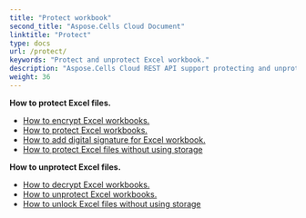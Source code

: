 ```yaml
---
title: "Protect workbook"
second_title: "Aspose.Cells Cloud Document"
linktitle: "Protect"
type: docs
url: /protect/
keywords: "Protect and unprotect Excel workbook."
description: "Aspose.Cells Cloud REST API support protecting and unprotecting Excel workbook. SDK support kinds of development languages. They include Android, C#, Go, Java, NodeJS, Perl, PHP, Python, Ruby, and swift."
weight: 36
---
```





**How to protect Excel files.**

- [How to encrypt Excel workbooks.](/cells/workbook/encrypt/)
- [How to protect Excel workbooks.](/cells/workbook/protect/)
- [How to add digital signature for Excel workbook.](/cells/workbook/digital-signature/)
- [How to protect Excel files without using storage](/cells/protect/without-using-storage/)

**How to unprotect Excel files.**

- [How to decrypt Excel workbooks.](/cells/workbook/decrypt/)
- [How to unprotect Excel workbooks.](/cells/workbook/unprotect/)
- [How to unlock Excel files without using storage](/cells/unlock/without-using-storage/)